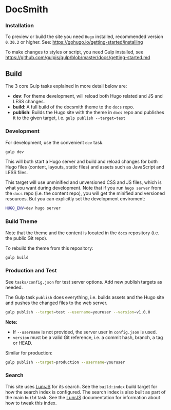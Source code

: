 # DocSmith

### Installation

To preview or build the site you need `Hugo` installed, recommended version `0.30.2` or higher. See: https://gohugo.io/getting-started/installing

To make changes to styles or script, you need Gulp installed, see https://github.com/gulpjs/gulp/blob/master/docs/getting-started.md
 
## Build

The 3 core Gulp tasks explained in more detail below are:

* **dev**: For theme development, will reload both Hugo related and JS and LESS changes.
* **build**: A full build of the docsmith theme to the `docs` repo.
* **publish**: Builds the Hugo site with the theme in `docs` repo and publishes it to the given target, i.e. `gulp publish --target=test`

### Development

For development, use the convenient `dev` task.

```bash
gulp dev
```

This will both start a Hugo server and build and reload changes for both Hugo files (content, layouts, static files) and assets such as JavaScript and LESS files.

This target will use unminified and unversioned CSS and JS files, which is what you want during development. Note that if you run `hugo server` from the `docs` repo (i.e. the content repo), you will get the minified and versioned resources. But you can explicitly set the development enviroment:

```bash
HUGO_ENV=dev hugo server
```

### Build Theme

Note that the theme and the content is located in the `docs` repository (i.e. the public Git repo).

To rebuild the theme from this repository:

```bash
gulp build
``` 


### Production and Test

See `tasks/config.json` for test server options. Add new publish targets as needed.

The Gulp task `publish` does everything, i.e. builds assets and the Hugo site and pushes the changed files to the web server.

```bash
gulp publish --target=test --username=youruser --version=v1.0.0
````

**Note:**

* If `--username` is not provided, the server user in `config.json` is used.
* `version` must be a valid Git reference, i.e. a commit hash, branch, a tag or HEAD.

Similar for production:

```bash
gulp publish --target=production --username=youruser
````

### Search

This site uses [LunrJS](https://lunrjs.com/) for its search. See the `build:index` build target for how the search index is configured. The search index is also built as part of the main `build` task. See the [LunrJS](https://lunrjs.com/guides/upgrading.html#index-building) documentation for information about how to tweak this index.

